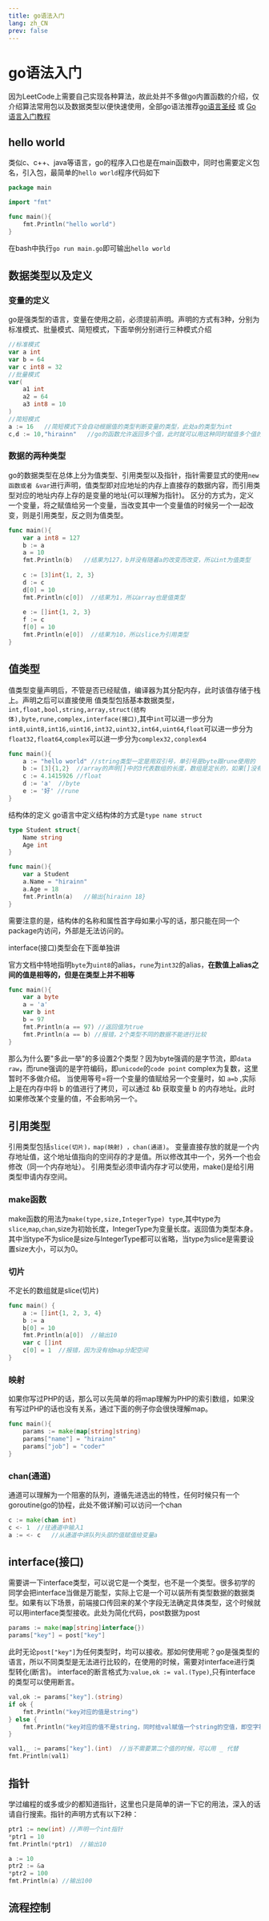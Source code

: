 ```yaml
---
title: go语法入门
lang: zh_CN
prev: false
---
```


# go语法入门

因为LeetCode上需要自己实现各种算法，故此处并不多做go内置函数的介绍，仅介绍算法常用包以及数据类型以便快速使用，全部go语法推荐[go语言圣经](https://books.studygolang.com/gopl-zh/) 或 [Go语言入门教程](http://c.biancheng.net/golang/)

## hello world

类似c、c++、java等语言，go的程序入口也是在main函数中，同时也需要定义包名，引入包，最简单的``hello world``程序代码如下

```go
package main

import "fmt"

func main(){
	fmt.Println("hello world")
}
```

在bash中执行``go run main.go``即可输出``hello world``

## 数据类型以及定义

### 变量的定义

go是强类型的语言，变量在使用之前，必须提前声明。声明的方式有3种，分别为标准模式、批量模式、简短模式，下面举例分别进行三种模式介绍

```go
//标准模式
var a int 
var b = 64
var c int8 = 32
//批量模式
var(
	a1 int 
	a2 = 64
	a3 int8 = 10
)
//简短模式
a := 16   //简短模式下会自动根据值的类型判断变量的类型，此处a的类型为int
c,d := 10,"hirainn"   //go的函数允许返回多个值，此时就可以用这种同时赋值多个值的方式
```

### 数据的两种类型

go的数据类型在总体上分为值类型、引用类型以及指针，指针需要显式的使用``new函数或者 &var``进行声明，值类型即对应地址的内存上直接存的数据内容，而引用类型对应的地址内存上存的是变量的地址(可以理解为指针)。
区分的方式为，定义一个变量，将之赋值给另一个变量，当改变其中一个变量值的时候另一个一起改变，则是引用类型，反之则为值类型。

```go
func main(){
	var a int8 = 127
	b := a
	a = 10
	fmt.Println(b)   //结果为127，b并没有随着a的改变而改变，所以int为值类型
	
	c := [3]int{1, 2, 3}
	d := c
	d[0] = 10
	fmt.Println(c[0])  //结果为1，所以array也是值类型
	
	e := []int{1, 2, 3}
	f := c
	f[0] = 10
	fmt.Println(e[0])  //结果为10，所以slice为引用类型
}

```

## 值类型
值类型变量声明后，不管是否已经赋值，编译器为其分配内存，此时该值存储于栈上。声明之后可以直接使用
值类型包括基本数据类型，``int,float,bool,string,array,struct(结构体),byte,rune,complex,interface(接口)``,其中``int``可以进一步分为``int8,uint8,int16,uint16,int32,uint32,int64,uint64``,``float``可以进一步分为``float32,float64``,``complex``可以进一步分为``complex32,conplex64``

```go
func main(){
	a := "hello world" //string类型一定是用双引号，单引号是byte跟rune使用的
	b := [3]{1,2}  //array的声明[]中的3代表数组的长度，数组是定长的，如果[]没有写长度，那就是另外一种数据类型slice(切片)
	c := 4.1415926 //float
	d := 'a'  //byte
	e := '好' //rune 
}
```

结构体的定义
go语言中定义结构体的方式是``type name struct``

```go
type Student struct{
	Name string
	Age int
}

func main(){
	var a Student
	a.Name = "hirainn"
	a.Age = 18
	fmt.Println(a)   //输出{hirainn 18}
}
```
需要注意的是，结构体的名称和属性首字母如果小写的话，那只能在同一个package内访问，外部是无法访问的。

interface(接口)类型会在下面单独讲

官方文档中特地指明``byte``为``uint8``的alias，``rune``为``int32``的alias，**在数值上alias之间的值是相等的，但是在类型上并不相等**

```go
func main(){
	var a byte
	a = 'a'
	var b int
	b = 97
	fmt.Println(a == 97) //返回值为true
	fmt.Println(a == b) //报错，2个类型不同的数据不能进行比较
}
```

那么为什么要"多此一举"的多设置2个类型？因为byte强调的是字节流，即``data raw``，而rune强调的是字符编码，即``unicode``的``code point``
complex为复数，这里暂时不多做介绍。
当使用等号=将一个变量的值赋给另一个变量时，如 ``a=b`` ,实际上是在内存中将 b 的值进行了拷贝，可以通过 &b 获取变量 b 的内存地址。此时如果修改某个变量的值，不会影响另一个。

## 引用类型
引用类型包括``slice(切片)，map(映射) ，chan(通道)``。
变量直接存放的就是一个内存地址值，这个地址值指向的空间存的才是值。所以修改其中一个，另外一个也会修改（同一个内存地址）。
引用类型必须申请内存才可以使用，make()是给引用类型申请内存空间。

### make函数

make函数的用法为``make(type,size,IntegerType) type``,其中type为``slice``,``map``,``chan``,size为初始长度，IntegerType为变量长度。返回值为类型本身。其中当type不为slice是size与IntegerType都可以省略，当type为slice是需要设置size大小，可以为0。

### 切片
不定长的数组就是slice(切片)
```go
func main() {
	a := []int{1, 2, 3, 4}   
	b := a
	b[0] = 10
	fmt.Println(a[0])  //输出10
	var c []int
	c[0] = 1  //报错，因为没有给map分配空间
}
```

### 映射
如果你写过PHP的话，那么可以先简单的将map理解为PHP的索引数组，如果没有写过PHP的话也没有关系，通过下面的例子你会很快理解map。
```go
func main(){
	params := make(map[string]string)
	params["name"] = "hirainn"
	params["job"] = "coder"
}
```

### chan(通道)

通道可以理解为一个阻塞的队列，遵循先进选出的特性，任何时候只有一个goroutine(go的协程，此处不做详解)可以访问一个chan
```go
c := make(chan int)
c <- 1  //往通道中输入1
a := <- c   //从通道中讲队列头部的值赋值给变量a
```

## interface(接口)

需要讲一下interface类型，可以说它是一个类型，也不是一个类型。很多初学的同学会把interface当做是万能型，实际上它是一个可以装所有类型数据的数据类型。如果有以下场景，前端接口传回来的某个字段无法确定具体类型，这个时候就可以用interface类型接收。此处为简化代码，post数据为post

```go
params := make(map[string]interface{})
params["key"] = post["key"]
```
此时无论``post["key"]``为任何类型时，均可以接收。那如何使用呢？go是强类型的语言，所以不同类型是无法进行比较的，在使用的时候，需要对interface进行类型转化(断言)。
interface的断言格式为:``value,ok := val.(Type)``,只有interface的类型可以使用断言。
```go
val,ok := params["key"].(string)
if ok {
	fmt.Println("key对应的值是string")
} else {
	fmt.Println("key对应的值不是string，同时给val赋值一个string的空值，即空字符串")  //如果断言int失败则返回0 false
}

val1,_ := params["key"].(int)  //当不需要第二个值的时候，可以用 _ 代替
fmt.Println(val1)
```

## 指针
学过编程的或多或少的都知道指针，这里也只是简单的讲一下它的用法，深入的话请自行搜索。指针的声明方式有以下2种：
```go
ptr1 := new(int) //声明一个int指针
*ptr1 = 10
fmt.Println(*ptr1)  //输出10

a := 10
ptr2 := &a
*ptr2 = 100
fmt.Println(a) //输出100
```

## 流程控制
